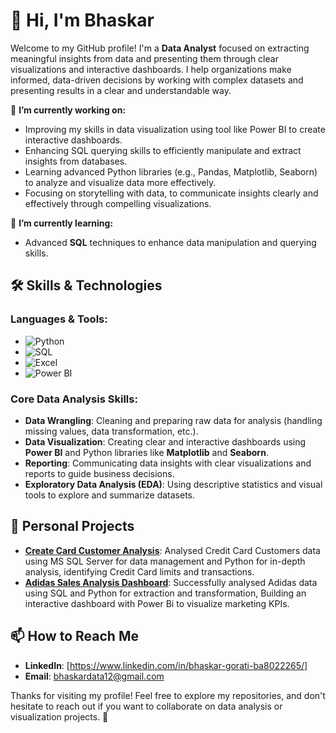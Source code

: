 # 👋 Hi, I'm Bhaskar

Welcome to my GitHub profile! I'm a **Data Analyst** focused on extracting meaningful insights from data and presenting them through  clear visualizations and interactive dashboards. I help organizations make informed, data-driven decisions by working with complex datasets and presenting results in a clear and understandable way.

🔭 **I’m currently working on:**
- Improving my skills in data visualization using tool like Power BI to create interactive dashboards.
- Enhancing SQL querying skills to efficiently manipulate and extract insights from databases.
- Learning advanced Python libraries (e.g., Pandas, Matplotlib, Seaborn) to analyze and visualize data more effectively.
- Focusing on storytelling with data, to communicate insights clearly and effectively through compelling visualizations.

🌱 **I’m currently learning:**
- Advanced **SQL** techniques to enhance data manipulation and querying skills.

## 🛠️ Skills & Technologies

### **Languages & Tools**:
- ![Python](https://img.shields.io/badge/-Python-black?style=flat)
- ![SQL](https://img.shields.io/badge/-SQL-black?style=flat)
- ![Excel](https://img.shields.io/badge/-Excel-black?style=flat&logo=microsoft-excel)
- ![Power BI](https://img.shields.io/badge/-Power_BI-black?style=flat&logo=power-bi)

### **Core Data Analysis Skills**:
- **Data Wrangling**: Cleaning and preparing raw data for analysis (handling missing values, data transformation, etc.).
- **Data Visualization**: Creating clear and interactive dashboards using **Power BI** and Python libraries like **Matplotlib** and **Seaborn**.
- **Reporting**: Communicating data insights with clear visualizations and reports to guide business decisions.
- **Exploratory Data Analysis (EDA)**: Using descriptive statistics and visual tools to explore and summarize datasets.

## 🚀 Personal Projects

- [**Create Card Customer Analysis**](https://github.com/yourusername/retail-sales-analysis): Analysed Credit Card Customers data using MS SQL Server for data management and Python for in-depth analysis, identifying Credit Card limits and transactions.
- [**Adidas Sales Analysis Dashboard**](https://github.com/yourusername/marketing-dashboard): Successfully analysed Adidas data using SQL and Python for extraction and transformation, Building an interactive dashboard with Power Bi to visualize marketing KPIs.

## 📫 How to Reach Me

- **LinkedIn**: [https://www.linkedin.com/in/bhaskar-gorati-ba8022265/]
- **Email**: bhaskardata12@gmail.com

Thanks for visiting my profile! Feel free to explore my repositories, and don't hesitate to reach out if you want to collaborate on data analysis or visualization projects. 🚀
